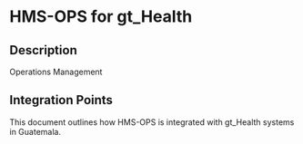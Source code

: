 # HMS-OPS for gt_Health

## Description

Operations Management

## Integration Points

This document outlines how HMS-OPS is integrated with gt_Health systems in Guatemala.
